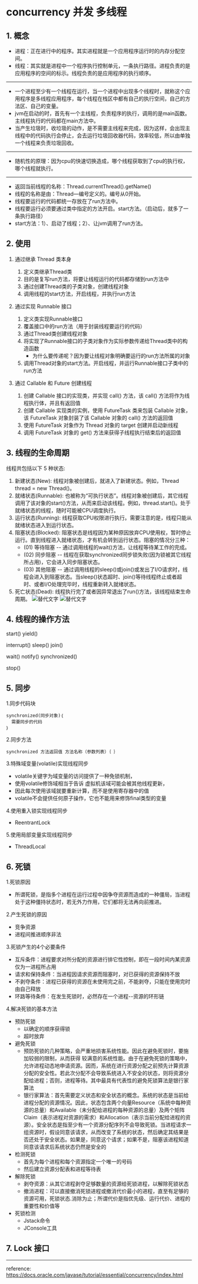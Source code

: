 # concurrency 并发 多线程

## 1. 概念
* 进程：正在进行中的程序。其实进程就是一个应用程序运行时的内存分配空间。
* 线程：其实就是进程中一个程序执行控制单元，一条执行路径。进程负责的是应用程序的空间的标示。线程负责的是应用程序的执行顺序。
***
* 一个进程至少有一个线程在运行，当一个进程中出现多个线程时，就称这个应用程序是多线程应用程序，每个线程在栈区中都有自己的执行空间，自己的方法区、自己的变量。
* jvm在启动的时，首先有一个主线程，负责程序的执行，调用的是main函数。主线程执行的代码都在main方法中。
* 当产生垃圾时，收垃圾的动作，是不需要主线程来完成，因为这样，会出现主线程中的代码执行会停止，会去运行垃圾回收器代码，效率较低，所以由单独一个线程来负责垃圾回收。 
***
* 随机性的原理：因为cpu的快速切换造成，哪个线程获取到了cpu的执行权，哪个线程就执行。
***
* 返回当前线程的名称：Thread.currentThread().getName()
* 线程的名称是由：Thread—编号定义的。编号从0开始。
* 线程要运行的代码都统一存放在了run方法中。
* 线程要运行必须要通过类中指定的方法开启。start方法。（启动后，就多了一条执行路径）
* start方法：1）、启动了线程；2）、让jvm调用了run方法。

## 2. 使用
1. 通过继承 Thread 类本身
    1. 定义类继承Thread类
    2. 目的是复写run方法，将要让线程运行的代码都存储到run方法中
    3. 通过创建Thread类的子类对象，创建线程对象
    4. 调用线程的start方法，开启线程，并执行run方法

2. 通过实现 Runnable 接口
    1. 定义类实现Runnable接口
    2. 覆盖接口中的run方法（用于封装线程要运行的代码）
    3. 通过Thread类创建线程对象
    4. 将实现了Runnable接口的子类对象作为实际参数传递给Thread类中的构造函数
        * 为什么要传递呢？因为要让线程对象明确要运行的run方法所属的对象
    5. 调用Thread对象的start方法。开启线程，并运行Runnable接口子类中的run方法

3. 通过 Callable 和 Future 创建线程
    1. 创建 Callable 接口的实现类，并实现 call() 方法，该 call() 方法将作为线程执行体，并且有返回值
    2. 创建 Callable 实现类的实例，使用 FutureTask 类来包装 Callable 对象，该 FutureTask 对象封装了该 Callable 对象的 call() 方法的返回值
    3. 使用 FutureTask 对象作为 Thread 对象的 target 创建并启动新线程
    4. 调用 FutureTask 对象的 get() 方法来获得子线程执行结束后的返回值
    
## 3. 线程的生命周期
线程共包括以下 5 种状态:
1. 新建状态(New): 线程对象被创建后，就进入了新建状态。例如，Thread thread = new Thread()。
2. 就绪状态(Runnable): 也被称为“可执行状态”。线程对象被创建后，其它线程调用了该对象的start()方法，从而来启动该线程。例如，thread.start()。处于就绪状态的线程，随时可能被CPU调度执行。
3. 运行状态(Running): 线程获取CPU权限进行执行。需要注意的是，线程只能从就绪状态进入到运行状态。
4. 阻塞状态(Blocked): 阻塞状态是线程因为某种原因放弃CPU使用权，暂时停止运行。直到线程进入就绪状态，才有机会转到运行状态。阻塞的情况分三种：
    * (01) 等待阻塞 -- 通过调用线程的wait()方法，让线程等待某工作的完成。
    * (02) 同步阻塞 -- 线程在获取synchronized同步锁失败(因为锁被其它线程所占用)，它会进入同步阻塞状态。
    * (03) 其他阻塞 -- 通过调用线程的sleep()或join()或发出了I/O请求时，线程会进入到阻塞状态。当sleep()状态超时、join()等待线程终止或者超时、或者I/O处理完毕时，线程重新转入就绪状态。
5. 死亡状态(Dead): 线程执行完了或者因异常退出了run()方法，该线程结束生命周期。
![替代文字](../../resource/concurrency0.jpg)
![替代文字](../../resource/concurrency1.jpg)

## 4. 线程的操作方法
start()
yield()

interrupt()
sleep()
join()

wait()
notify()
synchronized()

stop()

## 5. 同步
1.同步代码块
```text
synchronized(同步对象)｛ 
  需要同步的代码 
｝
```

2.同步方法
```text
synchronized 方法返回值 方法名称（参数列表）｛ ｝
```

3.特殊域变量(volatile)实现线程同步
* volatile关键字为域变量的访问提供了一种免锁机制， 
* 使用volatile修饰域相当于告诉 虚拟机该域可能会被其他线程更新， 
* 因此每次使用该域就要重新计算，而不是使用寄存器中的值 
* volatile不会提供任何原子操作，它也不能用来修饰final类型的变量  

4.使用重入锁实现线程同步  
* ReentrantLock

5.使用局部变量实现线程同步  
* ThreadLocal

## 6. 死锁
1.死锁原因  
* 所谓死锁，是指多个进程在运行过程中因争夺资源而造成的一种僵局，当进程处于这种僵持状态时，若无外力作用，它们都将无法再向前推进。

2.产生死锁的原因  
* 竞争资源
* 进程间推进顺序非法

3.死锁产生的4个必要条件
* 互斥条件：进程要求对所分配的资源进行排它性控制，即在一段时间内某资源仅为一进程所占用
* 请求和保持条件：当进程因请求资源而阻塞时，对已获得的资源保持不放
* 不剥夺条件：进程已获得的资源在未使用完之前，不能剥夺，只能在使用完时由自己释放
* 环路等待条件：在发生死锁时，必然存在一个进程--资源的环形链

4.解决死锁的基本方法  
* 预防死锁
    * 以确定的顺序获得锁
    * 超时放弃
* 避免死锁
    * 预防死锁的几种策略，会严重地损害系统性能。因此在避免死锁时，要施加较弱的限制，从而获得 较满意的系统性能。由于在避免死锁的策略中，允许进程动态地申请资源。因而，系统在进行资源分配之前预先计算资源分配的安全性。若此次分配不会导致系统进入不安全的状态，则将资源分配给进程；否则，进程等待。其中最具有代表性的避免死锁算法是银行家算法
    * 银行家算法：首先需要定义状态和安全状态的概念。系统的状态是当前给进程分配的资源情况。因此，状态包含两个向量Resource（系统中每种资源的总量）和Available（未分配给进程的每种资源的总量）及两个矩阵Claim（表示进程对资源的需求）和Allocation（表示当前分配给进程的资源）。安全状态是指至少有一个资源分配序列不会导致死锁。当进程请求一组资源时，假设同意该请求，从而改变了系统的状态，然后确定其结果是否还处于安全状态。如果是，同意这个请求；如果不是，阻塞该进程知道同意该请求后系统状态仍然是安全的
* 检测死锁
    * 首先为每个进程和每个资源指定一个唯一的号码
    * 然后建立资源分配表和进程等待表
* 解除死锁
    * 剥夺资源：从其它进程剥夺足够数量的资源给死锁进程，以解除死锁状态
    * 撤消进程：可以直接撤消死锁进程或撤消代价最小的进程，直至有足够的资源可用，死锁状态.消除为止；所谓代价是指优先级、运行代价、进程的重要性和价值等
* 死锁检测
    * Jstack命令
    * JConsole工具

## 7. Lock 接口

***
reference: https://docs.oracle.com/javase/tutorial/essential/concurrency/index.html